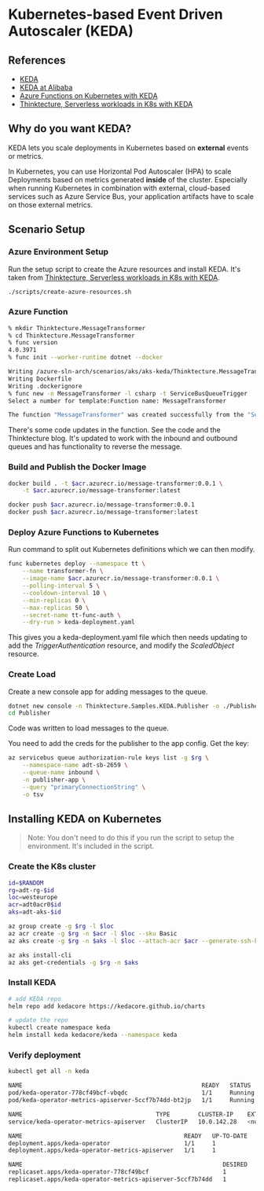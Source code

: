 # Kubernetes-based Event Driven Autoscaler (KEDA)

## References

* [KEDA](https://keda.sh/)
* [KEDA at Alibaba](https://bit.ly/alibaba-cloud-keda)
* [Azure Functions on Kubernetes with KEDA](https://docs.microsoft.com/en-us/azure/azure-functions/functions-kubernetes-keda)
* [Thinktecture, Serverless workloads in K8s with KEDA](https://www.thinktecture.com/en/kubernetes/serverless-workloads-with-keda/serverless-workloads-with-keda/)

## Why do you want KEDA?

KEDA lets you scale deployments in Kubernetes based on **external** events or metrics.

In Kubernetes, you can use Horizontal Pod Autoscaler (HPA) to scale Deployments based on metrics generated **inside** of the cluster. Especially when running Kubernetes in combination with external, cloud-based services such as Azure Service Bus, your application artifacts have to scale on those external metrics.

## Scenario Setup

### Azure Environment Setup

Run the setup script to create the Azure resources and install KEDA. It's taken from [Thinktecture, Serverless workloads in K8s with KEDA](https://www.thinktecture.com/en/kubernetes/serverless-workloads-with-keda/serverless-workloads-with-keda/).

```sh
./scripts/create-azure-resources.sh
```

### Azure Function

```sh
% mkdir Thinktecture.MessageTransformer
% cd Thinktecture.MessageTransformer
% func version
4.0.3971
% func init --worker-runtime dotnet --docker

Writing /azure-sln-arch/scenarios/aks/aks-keda/Thinktecture.MessageTransformer/.vscode/extensions.json
Writing Dockerfile
Writing .dockerignore
% func new -n MessageTransformer -l csharp -t ServiceBusQueueTrigger
Select a number for template:Function name: MessageTransformer

The function "MessageTransformer" was created successfully from the "ServiceBusQueueTrigger" template.
```

There's some code updates in the function. See the code and the Thinktecture blog. It's updated to work with the inbound and outbound queues and has functionality to reverse the message.

### Build and Publish the Docker Image

```sh
docker build . -t $acr.azurecr.io/message-transformer:0.0.1 \
    -t $acr.azurecr.io/message-transformer:latest

docker push $acr.azurecr.io/message-transformer:0.0.1
docker push $acr.azurecr.io/message-transformer:latest
```

### Deploy Azure Functions to Kubernetes

Run command to split out Kubernetes definitions which we can then modify.

```sh
func kubernetes deploy --namespace tt \
    --name transformer-fn \
    --image-name $acr.azurecr.io/message-transformer:0.0.1 \
    --polling-interval 5 \
    --cooldown-interval 10 \
    --min-replicas 0 \
    --max-replicas 50 \
    --secret-name tt-func-auth \
    --dry-run > keda-deployment.yaml
```

This gives you a keda-deployment.yaml file which then needs updating to add the *TriggerAuthentication* resource, and modify the *ScaledObject* resource.

### Create Load

Create a new console app for adding messages to the queue.

```sh
dotnet new console -n Thinktecture.Samples.KEDA.Publisher -o ./Publisher
cd Publisher
```

Code was written to load messages to the queue.

You need to add the creds for the publisher to the app config. Get the key:

```sh
az servicebus queue authorization-rule keys list -g $rg \
    --namespace-name adt-sb-2659 \
    --queue-name inbound \
    -n publisher-app \
    --query "primaryConnectionString" \
    -o tsv
```

## Installing KEDA on Kubernetes

> Note: You don't need to do this if you run the script to setup the environment. It's included in the script.

### Create the K8s cluster

```sh
id=$RANDOM
rg=adt-rg-$id
loc=westeurope
acr=adt0acr0$id
aks=adt-aks-$id

az group create -g $rg -l $loc
az acr create -g $rg -n $acr -l $loc --sku Basic
az aks create -g $rg -n $aks -l $loc --attach-acr $acr --generate-ssh-keys

az aks install-cli
az aks get-credentials -g $rg -n $aks
```

### Install KEDA

```sh
# add KEDA repo
helm repo add kedacore https://kedacore.github.io/charts

# update the repo
kubectl create namespace keda
helm install keda kedacore/keda --namespace keda
```

### Verify deployment

```sh
kubectl get all -n keda

NAME                                                   READY   STATUS    RESTARTS   AGE
pod/keda-operator-778cf49bcf-vbqdc                     1/1     Running   0          53s
pod/keda-operator-metrics-apiserver-5ccf7b74dd-bt2jp   1/1     Running   0          53s

NAME                                      TYPE        CLUSTER-IP    EXTERNAL-IP   PORT(S)          AGE
service/keda-operator-metrics-apiserver   ClusterIP   10.0.142.28   <none>        443/TCP,80/TCP   53s

NAME                                              READY   UP-TO-DATE   AVAILABLE   AGE
deployment.apps/keda-operator                     1/1     1            1           53s
deployment.apps/keda-operator-metrics-apiserver   1/1     1            1           53s

NAME                                                         DESIRED   CURRENT   READY   AGE
replicaset.apps/keda-operator-778cf49bcf                     1         1         1       53s
replicaset.apps/keda-operator-metrics-apiserver-5ccf7b74dd   1         1         1       53s
```
